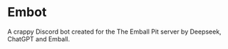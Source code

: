 # Embot

A crappy Discord bot created for the The Emball Pit server by Deepseek, ChatGPT and Emball.
